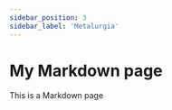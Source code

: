 ```yaml
---
sidebar_position: 3
sidebar_label: 'Metalurgia'
---
```



# My Markdown page

This is a Markdown page